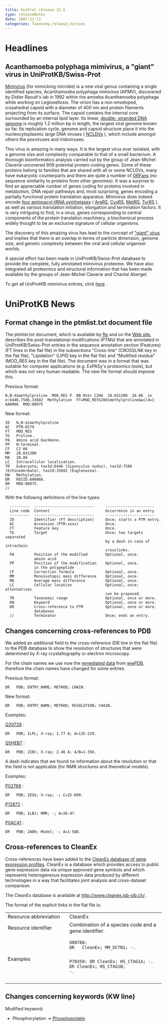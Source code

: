```yaml
---
title: UniProt release 12.5
type: releaseNotes
date: 2007-11-13
categories: Taxonomy,release,Viruses
---
```


# Headlines

## Acanthamoeba polyphaga mimivirus, a "giant" virus in UniProtKB/Swiss-Prot

[Mimivirus](http://www.uniprot.org/taxonomy/212035) (for mimicking microbe) is a new viral genus containing a single identified species, Acanthamoeba polyphaga mimivirus (APMV), discovered by Didier Raoult's lab in 1992 within the amoeba Acanthamoeba polyphaga while working on Legionellosis. The virion has a non-enveloped, icosahedral capsid with a diameter of 400 nm and protein filaments projecting from its surface. The capsid contains the internal core surrounded by an internal lipid layer. Its linear, [double- stranded DNA genome](http://view.ncbi.nlm.nih.gov/pubmed/15486256) is roughly 1.2 million bp in length, the largest viral genome known so far. Its replication cycle, genome and capsid structure place it into the nucleocytoplasmic large DNA viruses ( [NCLDVs](http://view.ncbi.nlm.nih.gov/pubmed/16494962) ), which include amongst others the poxviruses and iridoviruses.

This virus is amazing in many ways. It is the largest virus ever isolated, with a genome size and complexity comparable to that of a small bacterium. A thorough bioinformatics analysis carried out by the group of Jean-Michel Claverie uncovered 909 potential protein-coding genes. Some of these proteins belong to families that are shared with all or some NCLDVs, many have eukaryotic counterparts and there are quite a number of [ORFans](http://view.ncbi.nlm.nih.gov/pubmed/16971431) (no sequence similarity to proteins from other genomes). It was a surprise to find an appreciable number of genes coding for proteins involved in metabolism, DNA repair pathways and, most surprising, genes encoding a partially functional protein translation apparatus. Mimivirus does indeed encode [four aminoacyl-tRNA synthetases](http://view.ncbi.nlm.nih.gov/pubmed/17855524) ( [ArgRS](http://www.uniprot.org/uniprotkb/Q5UQ59), [CysRS](http://www.uniprot.org/uniprotkb/Q5UP36), [MetRS](http://www.uniprot.org/uniprotkb/Q5UR82), [TyrRS](http://www.uniprot.org/uniprotkb/Q5UPJ7) ), as well as various translation initiation, elongation and termination factors. It is very intriguing to find, in a virus, genes corresponding to central components of the protein translation machinery, a biochemical process widely thought to be an exclusive signature of cellular organisms.

The discovery of this amazing virus has lead to the concept of ["giant" virus](http://view.ncbi.nlm.nih.gov/pubmed/16469402) and implies that there is an overlap in terms of particle dimension, genome size, and genetic complexity between the viral and cellular organism worlds.

A special effort has been made in UniProtKB/Swiss-Prot database to provide the complete, fully annotated mimivirus proteome. We have also integrated all proteomics and structural information that has been made available by the groups of Jean-Michel Claverie and Chantal Abergel.

To get all UniProtKB mimivirus entries, click [here](http://www.uniprot.org/uniprotkb?query=taxonomy:212035+AND+reviewed:yes) .

# UniProtKB News

## Format change in the ptmlist.txt document file

The ptmlist.txt document, which is available by [ftp](ftp://ftp.uniprot.org/pub/databases/uniprot/knowledgebase/docs/ptmlist.txt) and on the [Web site](https://ftp.uniprot.org/pub/databases/uniprot/current_release/knowledgebase/complete/docs/ptmlist), describes the post-translational modifications (PTMs) that are annotated in UniProtKB/Swiss-Prot entries in the sequence annotation section (Features) (FT lines in the flat file) in the subsections "Cross-link" (CROSSLNK key in the flat file), "Lipidation" (LIPID key in the flat file) and "Modified residue" (MOD_RES key in the flat file). The document was in a format that was suitable for computer applications (e.g. ExPASy's proteomics tools), but which was not very human readable. The new file format should improve this.

Previous format:

    N,N-dimethylproline  MOD_RES P  BB Nter C2H4  28.031300  28.06  in  e:6446,7586,33682  Methylation  FT=MOD_RES%20dimethylproline&wild=1  AA0066  MOD:00075

New format:

    ID   N,N-dimethylproline
    AC   PTM-0179
    FT   MOD_RES
    TG   Proline.
    PA   Amino acid backbone.
    PP   N-terminal.
    CF   C2 H4
    MM   28.031300
    MA   28.06
    LC   Intracellular localisation.
    TR   Eukaryota; taxId:6446 (Sipunculus nudus), taxId:7586 (Echinodermata), taxId:33682 (Euglenozoa).
    KW   Methylation.
    DR   RESID:AA0066.
    DR   MOD:00075.
    //

With the following definitions of the line types:

      ---------  ---------------------------     ----------------------
      Line code  Content                         Occurrence in an entry
      ---------  ---------------------------     ----------------------
      ID         Identifier (FT description)     Once; starts a PTM entry.
      AC         Accession (PTM-xxxx)            Once.
      FT         Feature key                     Once.
      TG         Target                          Once; two targets separated
                                                 by a dash in case of intrachain
                                                 crosslinks.
      PA         Position of the modified        Optional, once.
                 amino acid
      PP         Position of the modification    Optional, once.
                 in the polypeptide
      CF         Correction formula              Optional, once.
      MM         Monoisotopic mass difference    Optional, once.
      MA         Average mass difference         Optional, once.
      LC         Cellular location               Optional, once; alternatives
                                                 can be proposed.
      TR         Taxonomic range                 Optional, once or more.
      KW         Keyword                         Optional, once or more.
      DR         Cross-reference to PTM          Optional, once or more.
                 databases
      //         Terminator                      Once; ends an entry.

## Changes concerning cross-references to PDB

We added an additional field to the cross-reference (DR line in the flat file) to the PDB database to show the resolution of structures that were determined by X-ray crystallography or electron microscopy.

For the chain names we use now the [remediated data](http://remediation.wwpdb.org/) from [wwPDB](http://www.wwpdb.org/), therefore the chain names have changed for some entries.

Previous format:

    DR   PDB; ENTRY_NAME; METHOD; CHAIN.

New format:

    DR   PDB; ENTRY_NAME; METHOD; RESOLUTION; CHAIN.

Examples:

[Q20728](http://www.uniprot.org/uniprotkb/Q20728) :

    DR   PDB; 1LPL; X-ray; 1.77 A; A=135-229.

[Q5HEB7](http://www.uniprot.org/uniprotkb/Q5HEB7) :

    DR   PDB; 2I8C; X-ray; 2.46 A; A/B=1-356.

A dash indicates that we found no information about the resolution or that the field is not applicable (for NMR structures and theoretical models).

Examples:

[P02768](http://www.uniprot.org/uniprotkb/P02768) :

    DR   PDB; 2ESG; X-ray; -; C=25-609.

[P12872](http://www.uniprot.org/uniprotkb/P12872) :

    DR   PDB; 1LBJ; NMR; -; A=26-47.

[P0AC41](http://www.uniprot.org/uniprotkb/P0AC41) :

    DR   PDB; 2AD0; Model; -; A=1-588.

## Cross-references to CleanEx

Cross-references have been added to the [CleanEx database of gene expression profiles](http://www.cleanex.isb-sib.ch/). CleanEx is a database which provides access to public gene expression data via unique approved gene symbols and which represents heterogeneous expression data produced by different technologies in a way that facilitates joint analysis and cross-dataset comparison.

The CleanEx database is available at <http://www.cleanex.isb-sib.ch/> .

The format of the explicit links in the flat file is:

<table><colgroup><col style="width: 39%" /><col style="width: 60%" /></colgroup><tbody><tr class="odd"><td>Resource abbreviation</td><td>CleanEx</td></tr><tr class="even"><td>Resource identifier</td><td>Combination of a species code and a gene identifier.</td></tr><tr class="odd"><td>Examples</td><td><pre><code>O08788:
DR   CleanEx; MM_DCTN1; -.

P78358:
DR CleanEx; HS_CTAG1A; -.
DR CleanEx; HS_CTAG1B; -.</code></pre></td></tr></tbody></table>

## Changes concerning keywords (KW line)

Modified keyword:

- Phosphorylation -&gt; [Phosphoprotein](http://www.uniprot.org/keywords/KW-0597)
